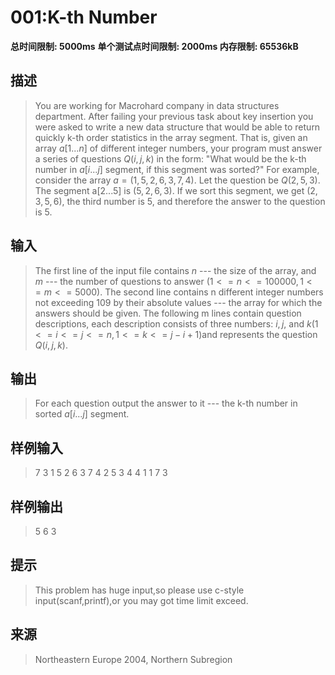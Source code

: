 # 001:K-th Number

**总时间限制: 5000ms** 
**单个测试点时间限制: 2000ms 内存限制: 65536kB**
## 描述
>You are working for Macrohard company in data structures department. After failing your previous task about key insertion you were asked to write a new data structure that would be able to return quickly k-th order statistics in the array segment.
>That is, given an array $a[1...n]$ of different integer numbers, your program must answer a series of questions $Q(i, j, k)$ in the form: "What would be the k-th number in $a[i...j]$ segment, if this segment was sorted?"
>For example, consider the array $a = (1, 5, 2, 6, 3, 7, 4)$. Let the question be $Q(2, 5, 3)$. The segment a[2...5] is $(5, 2, 6, 3)$. If we sort this segment, we get $(2, 3, 5, 6)$, the third number is 5, and therefore the answer to the question is 5.
## 输入
>The first line of the input file contains $n$ --- the size of the array, and $m$ --- the number of questions to answer $(1 <= n <= 100 000, 1 <= m <= 5 000)$.
>The second line contains n different integer numbers not exceeding 109 by their absolute values --- the array for which the answers should be given.
>The following m lines contain question descriptions, each description consists of three numbers: $i, j,$ and $k (1 <= i <= j <= n, 1 <= k <= j - i + 1)$and represents the question $Q(i, j, k)$.
## 输出
>For each question output the answer to it --- the k-th number in sorted $a[i...j]$ segment.
## 样例输入
>7 3
>1 5 2 6 3 7 4
>2 5 3
>4 4 1
>1 7 3
## 样例输出
>5
>6
>3
## 提示
>This problem has huge input,so please use c-style input(scanf,printf),or you may got time limit exceed.
## 来源
>Northeastern Europe 2004, Northern Subregion